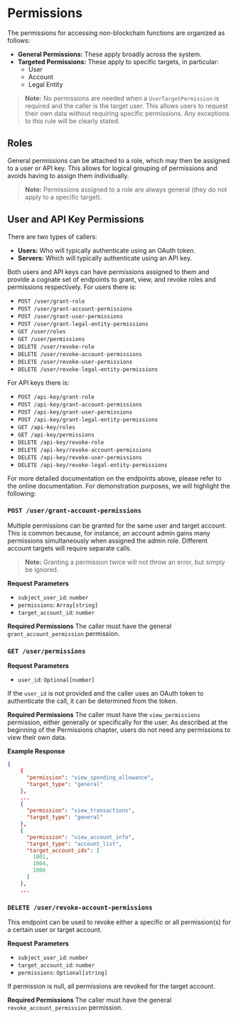 # Permissions

The permissions for accessing non-blockchain functions are organized as follows:

- **General Permissions:** These apply broadly across the system.
- **Targeted Permissions:** These apply to specific targets, in particular:
  - User
  - Account
  - Legal Entity

> **Note:** No permissions are needed when a `UserTargetPermission` is required and the caller is the target user. This allows users to request their own data without requiring specific permissions. Any exceptions to this rule will be clearly stated.

## Roles

General permissions can be attached to a role, which may then be assigned to a user or API key. This allows for logical grouping of permissions and avoids having to assign them individually.

> **Note:** Permissions assigned to a role are always general (they do not apply to a specific target).

## User and API Key Permissions

There are two types of callers:

- **Users:** Who will typically authenticate using an OAuth token.
- **Servers:** Which will typically authenticate using an API key.

Both users and API keys can have permissions assigned to them and provide a cognate set of endpoints to grant, view, and revoke roles and permissions respectively. For users there is:

- `POST /user/grant-role`
- `POST /user/grant-account-permissions`
- `POST /user/grant-user-permissions`
- `POST /user/grant-legal-entity-permissions`
- `GET /user/roles`
- `GET /user/permissions`
- `DELETE /user/revoke-role`
- `DELETE /user/revoke-account-permissions`
- `DELETE /user/revoke-user-permissions`
- `DELETE /user/revoke-legal-entity-permissions`

For API keys there is:

- `POST /api-key/grant-role`
- `POST /api-key/grant-account-permissions`
- `POST /api-key/grant-user-permissions`
- `POST /api-key/grant-legal-entity-permissions`
- `GET /api-key/roles`
- `GET /api-key/permissions`
- `DELETE /api-key/revoke-role`
- `DELETE /api-key/revoke-account-permissions`
- `DELETE /api-key/revoke-user-permissions`
- `DELETE /api-key/revoke-legal-entity-permissions`

For more detailed documentation on the endpoints above, please refer to the online documentation. For demonstration purposes, we will highlight the following:

### `POST /user/grant-account-permissions`

Multiple permissions can be granted for the same user and target account. This is common because, for instance, an account admin gains many permissions simultaneously when assigned the admin role. Different account targets will require separate calls.

> **Note:** Granting a permission twice will not throw an error, but simply be ignored.

**Request Parameters**
- `subject_user_id`: `number`
- `permissions`: `Array[string]`
- `target_account_id`: `number`

**Required Permissions**
The caller must have the general `grant_account_permission` permission.

### `GET /user/permissions`

**Request Parameters**
- `user_id`: `Optional[number]`

If the `user_id` is not provided and the caller uses an OAuth token to authenticate the call, it can be determined from the token.

**Required Permissions**
The caller must have the `view_permissions` permission, either generally or specifically for the user. As described at the beginning of the Permissions chapter, users do not need any permissions to view their own data.

**Example Response**
```json
{
    {
      "permission": "view_spending_allowance",
      "target_type": "general"
    },
    ...
    {
      "permission": "view_transactions",
      "target_type": "general"
    },
    {
      "permission": "view_account_info",
      "target_type": "account_list",
      "target_account_ids": [
        1001,
        1004,
        1006
      ]
    },
    ...
```

### `DELETE /user/revoke-account-permissions`

This endpoint can be used to revoke either a specific or all permission(s) for a certain user or target account.

**Request Parameters**
- `subject_user_id`: `number`
- `target_account_id`: `number`
- `permissions`: `Optional[string]`

If permission is null, all permissions are revoked for the target account.

**Required Permissions**
The caller must have the general `revoke_account_permission` permission.
